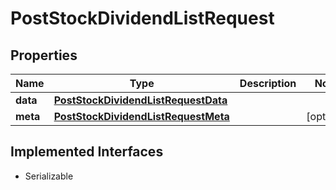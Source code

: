 

# PostStockDividendListRequest


## Properties

Name | Type | Description | Notes
------------ | ------------- | ------------- | -------------
**data** | [**PostStockDividendListRequestData**](PostStockDividendListRequestData.md) |  | 
**meta** | [**PostStockDividendListRequestMeta**](PostStockDividendListRequestMeta.md) |  |  [optional]


## Implemented Interfaces

* Serializable


